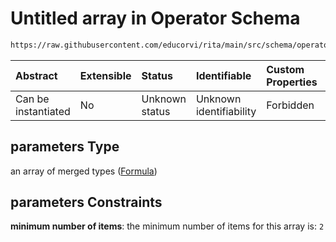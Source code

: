 # Untitled array in Operator Schema

```txt
https://raw.githubusercontent.com/educorvi/rita/main/src/schema/operator.json#/oneOf/0/properties/parameters
```



| Abstract            | Extensible | Status         | Identifiable            | Custom Properties | Additional Properties | Access Restrictions | Defined In                                                              |
| :------------------ | :--------- | :------------- | :---------------------- | :---------------- | :-------------------- | :------------------ | :---------------------------------------------------------------------- |
| Can be instantiated | No         | Unknown status | Unknown identifiability | Forbidden         | Allowed               | none                | [operator.json*](../../src/schema/operator.json "open original schema") |

## parameters Type

an array of merged types ([Formula](term.md))

## parameters Constraints

**minimum number of items**: the minimum number of items for this array is: `2`
